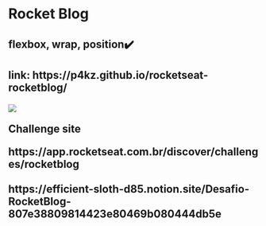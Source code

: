 # Rocket Blog
<h2>flexbox, wrap, position✔️<h2>
<p>link: https://p4kz.github.io/rocketseat-rocketblog/<p>
<img src="https://cdn.discordapp.com/attachments/920499004343717960/946517331037814804/unknown.png">
<p>Challenge site<p> 
 https://app.rocketseat.com.br/discover/challenges/rocketblog<br>
<br>https://efficient-sloth-d85.notion.site/Desafio-RocketBlog-807e38809814423e80469b080444db5e
 
